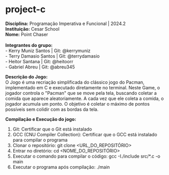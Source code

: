 # project-c

 **Disciplina:** Programação Imperativa e Funcional | 2024.2 </br>
 **Instituição:** Cesar School</br>
 **Nome:** Point Chaser</br></br>
 **Integrantes do grupo:**</br>
    - Kerry Muniz Santos | Git: @kerrymuniz </br>
    - Terry Damasio Santos | Git: @terrydamasio </br>
    - Heitor Santana | Git: @heitoorr </br>
    - Gabriel Abreu | Git: @abreu345 </br>

**Descrição do Jogo:** </br>
O Jogo é uma recriação simplificada do clássico jogo do Pacman, implementado em C e executado diretamente no terminal. Neste Game, o jogador controla o "Pacman" que se move pela tela, buscando coletar a comida que aparece aleatoriamente. A cada vez que ele coleta a 
comida, o jogador acumula um ponto. O objetivo é coletar o máximo de pontos possíveis sem colidir com as bordas da tela.

 **Compilação e Execução do jogo:** </br>
   1. Git: Certificar que o Git está instalado
   2. GCC (CNU Compiler Collection): Certificar que o GCC está instalado para compilar o programa
   3. Clonar o repositório: git clone <URL_DO_REPOSITÓRIO>
   4. Entrar no diretório: cd <NOME_DO_REPOSITÓRIO>
   5. Executar o comando para compilar o código: gcc -I./include src/*.c -o main
   6. Executar o programa após compilação: ./main
